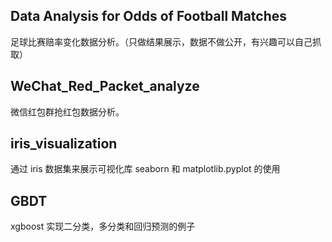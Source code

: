 ## Data Analysis for Odds of Football Matches
足球比赛赔率变化数据分析。（只做结果展示，数据不做公开，有兴趣可以自己抓取）

## WeChat_Red_Packet_analyze
微信红包群抢红包数据分析。

## iris_visualization
通过 iris 数据集来展示可视化库 seaborn 和 matplotlib.pyplot 的使用

## GBDT
xgboost 实现二分类，多分类和回归预测的例子



